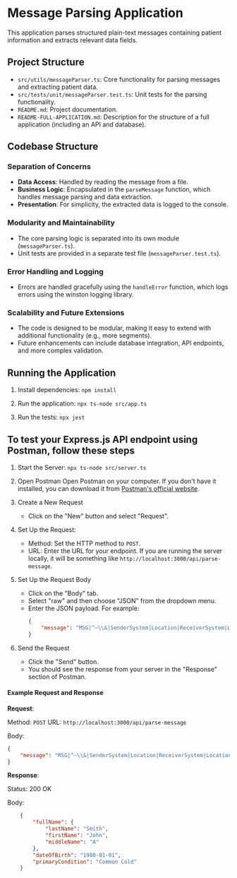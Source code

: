 # Message Parsing Application

This application parses structured plain-text messages containing patient information and extracts relevant data fields.

## Project Structure

- `src/utils/messageParser.ts`: Core functionality for parsing messages and extracting patient data.
- `src/tests/unit/messageParser.test.ts`: Unit tests for the parsing functionality.
- `README.md`: Project documentation.
- `README-FULL-APPLICATION.md`: Description for the structure of a full application (including an API and database).

## Codebase Structure

### Separation of Concerns

- **Data Access**: Handled by reading the message from a file.
- **Business Logic**: Encapsulated in the `parseMessage` function, which handles message parsing and data extraction.
- **Presentation**: For simplicity, the extracted data is logged to the console.

### Modularity and Maintainability

- The core parsing logic is separated into its own module (`messageParser.ts`).
- Unit tests are provided in a separate test file (`messageParser.test.ts`).

### Error Handling and Logging

- Errors are handled gracefully using the `handleError` function, which logs errors using the winston logging library.

### Scalability and Future Extensions

- The code is designed to be modular, making it easy to extend with additional functionality (e.g., more segments).
- Future enhancements can include database integration, API endpoints, and more complex validation.

## Running the Application

1. Install dependencies:
   ```npm install```

2. Run the application:
    ```npx ts-node src/app.ts```

3. Run the tests:
    ```npx jest```

## To test your Express.js API endpoint using Postman, follow these steps

1. Start the Server:
    ```npx ts-node src/server.ts```

2. Open Postman
    Open Postman on your computer. If you don't have it installed, you can download it from [Postman's official website](https://www.postman.com/downloads/).

3. Create a New Request

   - Click on the "New" button and select "Request".

4. Set Up the Request:
   - Method: Set the HTTP method to ```POST```.
   - URL: Enter the URL for your endpoint. If you are running the server locally, it will be something like ```http://localhost:3000/api/parse-message```.

5. Set Up the Request Body
   - Click on the "Body" tab.
   - Select "raw" and then choose "JSON" from the dropdown menu.
   - Enter the JSON payload. For example:
        ```json
        {
            "message": "MSG|^~\\&|SenderSystem|Location|ReceiverSystem|Location|20230502112233\nEVT|TYPE|20230502112233\nPRS|1|9876543210^^^Location^ID||Smith^John^A|||M|19800101\nDET|1|I|^^MainDepartment^101^Room 1|Common Cold"
        }
        ```

6. Send the Request
   - Click the "Send" button.
   - You should see the response from your server in the "Response" section of Postman.

#### Example Request and Response

**Request**:

Method: ```POST```
URL: ```http://localhost:3000/api/parse-message```

Body:
```json
{
    "message": "MSG|^~\\&|SenderSystem|Location|ReceiverSystem|Location|20230502112233\nEVT|TYPE|20230502112233\nPRS|1|9876543210^^^Location^ID||Smith^John^A|||M|19800101\nDET|1|I|^^MainDepartment^101^Room 1|Common Cold"
}
```

**Response**:

Status: 200 OK

Body:
```json
    {
        "fullName": {
            "lastName": "Smith",
            "firstName": "John",
            "middleName": "A"
        },
        "dateOfBirth": "1980-01-01",
        "primaryCondition": "Common Cold"
    }
```
